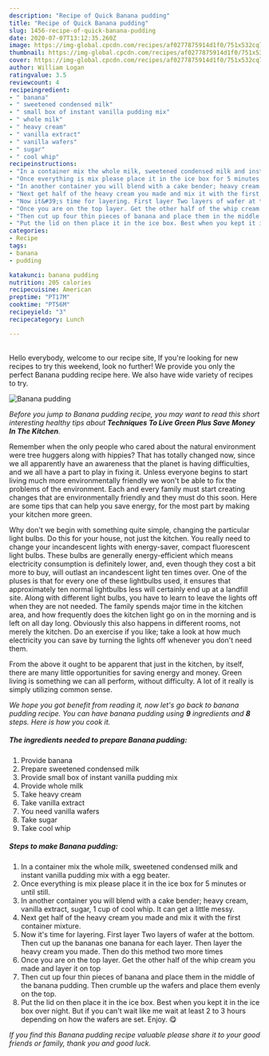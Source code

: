 ```yaml
---
description: "Recipe of Quick Banana pudding"
title: "Recipe of Quick Banana pudding"
slug: 1456-recipe-of-quick-banana-pudding
date: 2020-07-07T13:12:35.260Z
image: https://img-global.cpcdn.com/recipes/af0277875914d1f0/751x532cq70/banana-pudding-recipe-main-photo.jpg
thumbnail: https://img-global.cpcdn.com/recipes/af0277875914d1f0/751x532cq70/banana-pudding-recipe-main-photo.jpg
cover: https://img-global.cpcdn.com/recipes/af0277875914d1f0/751x532cq70/banana-pudding-recipe-main-photo.jpg
author: William Logan
ratingvalue: 3.5
reviewcount: 4
recipeingredient:
- " banana"
- " sweetened condensed milk"
- " small box of instant vanilla pudding mix"
- " whole milk"
- " heavy cream"
- " vanilla extract"
- " vanilla wafers"
- " sugar"
- " cool whip"
recipeinstructions:
- "In a container mix the whole milk, sweetened condensed milk and instant vanilla pudding mix with a egg beater."
- "Once everything is mix please place it in the ice box for 5 minutes or until still."
- "In another container you will blend with a cake bender; heavy cream, vanilla extract, sugar, 1 cup of cool whip. It can get a little messy."
- "Next get half of the heavy cream you made and mix it with the first container mixture."
- "Now it&#39;s time for layering. First layer Two layers of wafer at the bottom. Then cut up the bananas one banana for each layer. Then layer the heavy cream you made. Then do this method two more times"
- "Once you are on the top layer. Get the other half of the whip cream you made and layer it on top"
- "Then cut up four thin pieces of banana and place them in the middle of the banana pudding. Then crumble up the wafers and place them evenly on the top."
- "Put the lid on then place it in the ice box. Best when you kept it in the ice box over night. But if you can&#39;t wait like me wait at least 2 to 3 hours depending on how the wafers are set. Enjoy. 😋"
categories:
- Recipe
tags:
- banana
- pudding

katakunci: banana pudding 
nutrition: 205 calories
recipecuisine: American
preptime: "PT17M"
cooktime: "PT56M"
recipeyield: "3"
recipecategory: Lunch

---
```

<br>
Hello everybody, welcome to our recipe site, If you're looking for new recipes to try this weekend, look no further! We provide you only the perfect Banana pudding recipe here. We also have wide variety of recipes to try.
<br>


![Banana pudding](https://img-global.cpcdn.com/recipes/af0277875914d1f0/751x532cq70/banana-pudding-recipe-main-photo.jpg)

<i>Before you jump to Banana pudding recipe, you may want to read this short interesting healthy tips about 
<strong>Techniques To Live Green Plus Save Money In The Kitchen</strong>.</i>
</br>

Remember when the only people who cared about the natural environment were tree huggers along with hippies? That has totally changed now, since we all apparently have an awareness that the planet is having difficulties, and we all have a part to play in fixing it. Unless everyone begins to start living much more environmentally friendly we won't be able to fix the problems of the environment. Each and every family must start creating changes that are environmentally friendly and they must do this soon. Here are some tips that can help you save energy, for the most part by making your kitchen more green.

Why don't we begin with something quite simple, changing the particular light bulbs. Do this for your house, not just the kitchen. You really need to change your incandescent lights with energy-saver, compact fluorescent light bulbs. These bulbs are generally energy-efficient which means electricity consumption is definitely lower, and, even though they cost a bit more to buy, will outlast an incandescent light ten times over. One of the pluses is that for every one of these lightbulbs used, it ensures that approximately ten normal lightbulbs less will certainly end up at a landfill site. Along with different light bulbs, you have to learn to leave the lights off when they are not needed. The family spends major time in the kitchen area, and how frequently does the kitchen light go on in the morning and is left on all day long. Obviously this also happens in different rooms, not merely the kitchen. Do an exercise if you like; take a look at how much electricity you can save by turning the lights off whenever you don't need them.

From the above it ought to be apparent that just in the kitchen, by itself, there are many little opportunities for saving energy and money. Green living is something we can all perform, without difficulty. A lot of it really is simply utilizing common sense.


<i>We hope you got benefit from reading it, now let's go back to banana pudding recipe. You can have banana pudding using <strong>9</strong> ingredients and <strong>8</strong> steps. Here is how you cook it.
</i>

##### The ingredients needed to prepare Banana pudding:

1. Provide  banana
1. Prepare  sweetened condensed milk
1. Provide  small box of instant vanilla pudding mix
1. Provide  whole milk
1. Take  heavy cream
1. Take  vanilla extract
1. You need  vanilla wafers
1. Take  sugar
1. Take  cool whip


##### Steps to make Banana pudding:

1. In a container mix the whole milk, sweetened condensed milk and instant vanilla pudding mix with a egg beater.
1. Once everything is mix please place it in the ice box for 5 minutes or until still.
1. In another container you will blend with a cake bender; heavy cream, vanilla extract, sugar, 1 cup of cool whip. It can get a little messy.
1. Next get half of the heavy cream you made and mix it with the first container mixture.
1. Now it&#39;s time for layering. First layer Two layers of wafer at the bottom. Then cut up the bananas one banana for each layer. Then layer the heavy cream you made. Then do this method two more times
1. Once you are on the top layer. Get the other half of the whip cream you made and layer it on top
1. Then cut up four thin pieces of banana and place them in the middle of the banana pudding. Then crumble up the wafers and place them evenly on the top.
1. Put the lid on then place it in the ice box. Best when you kept it in the ice box over night. But if you can&#39;t wait like me wait at least 2 to 3 hours depending on how the wafers are set. Enjoy. 😋


<i>If you find this Banana pudding recipe valuable please share it to your good friends or family, thank you and good luck.</i>
